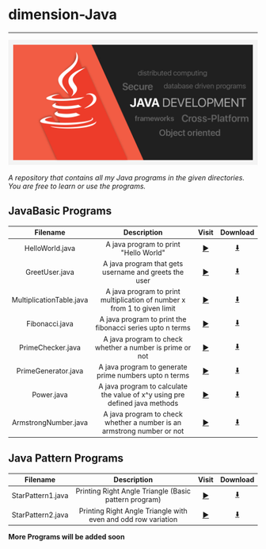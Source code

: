 # dimension-Java
---
![Java Banner](/Assets/JavaBanner.jpg)


*A repository that contains all my Java programs in the given directories.
You are free to learn or use the programs.*


## JavaBasic Programs
  
| Filename             | Description | Visit | Download |
| :----:               |    :----:     | :----:       | :----: |
| HelloWorld.java      | A java program to print "Hello World"       | [:arrow_forward:](https://github.com/kode-logger/dimension-Java/tree/main/JavaBasic/HelloWorld "HelloWorld.java") | [:arrow_down:](https://raw.githubusercontent.com/kode-logger/dimension-Java/main/JavaBasic/HelloWorld/HelloWorld.java "HelloWorld.java")
| GreetUser.java       | A java program that gets username and greets the user | [:arrow_forward:](https://github.com/kode-logger/dimension-Java/tree/main/JavaBasic/GreetUser "GreetUser.java") | [:arrow_down:](https://raw.githubusercontent.com/kode-logger/dimension-Java/main/JavaBasic/GreetUser/GreetUser.java "GreetUser.java")
| MultiplicationTable.java | A java program to print multiplication of number x from 1 to given limit | [:arrow_forward:](https://github.com/kode-logger/dimension-Java/tree/main/JavaBasic/MultiplicationTable "MultiplicationTable.java") | [:arrow_down:](https://raw.githubusercontent.com/kode-logger/dimension-Java/main/JavaBasic/MultiplicationTable/MultiplicationTable.java "MultiplicationTable.java")
| Fibonacci.java | A java program to print the fibonacci series upto n terms | [:arrow_forward:](https://github.com/kode-logger/dimension-Java/tree/main/JavaBasic/FibonacciSeries "Fibonacci.java") | [:arrow_down:](https://raw.githubusercontent.com/kode-logger/dimension-Java/main/JavaBasic/FibonacciSeries/Fibonacci.java "Fibonacci.java") 
| PrimeChecker.java | A java program to check whether a number is prime or not | [:arrow_forward:](https://github.com/kode-logger/dimension-Java/tree/main/JavaBasic/PrimeChecker "PrimeChecker.java") | [:arrow_down:](https://raw.githubusercontent.com/kode-logger/dimension-Java/main/JavaBasic/PrimeChecker/PrimeChecker.java "PrimeChecker.java")
| PrimeGenerator.java | A java program to generate prime numbers upto n terms | [:arrow_forward:](https://github.com/kode-logger/dimension-Java/tree/main/JavaBasic/PrimeGenerator "PrimeGenerator.java") | [:arrow_down:](https://raw.githubusercontent.com/kode-logger/dimension-Java/main/JavaBasic/PrimeGenerator/PrimeGenerator.java "PrimeGenerator.java")
| Power.java | A java program to calculate the value of x^y using pre defined java methods | [:arrow_forward:](https://github.com/kode-logger/dimension-Java/tree/main/JavaBasic/Power "Power.java") | [:arrow_down:](https://raw.githubusercontent.com/kode-logger/dimension-Java/main/JavaBasic/Power/Power.java "Power.java")
| ArmstrongNumber.java | A java program to check whether a number is an armstrong  number or not | [:arrow_forward:](https://github.com/kode-logger/dimension-Java/tree/main/JavaBasic/ArmstrongNumber "ArmstrongNumber.java") | [:arrow_down:](https://raw.githubusercontent.com/kode-logger/dimension-Java/main/JavaBasic/ArmstrongNumber/ArmstrongNumber.java "ArmstrongNumber.java")



## Java Pattern Programs

| Filename | Description | Visit | Download |
| :----:   | :----:      | :----: | :----: |
| StarPattern1.java | Printing Right Angle Triangle (Basic pattern program) | [:arrow_forward:](https://github.com/kode-logger/dimension-Java/tree/main/JavaPattern/StarPattern1) | [:arrow_down:](https://raw.githubusercontent.com/kode-logger/dimension-Java/main/JavaPattern/StarPattern1/StarPattern1.java) |
| StarPattern2.java | Printing Right Angle Triangle with even and odd row variation | [:arrow_forward:](https://github.com/kode-logger/dimension-Java/tree/main/JavaPattern/StarPattern2) | [:arrow_down:](https://raw.githubusercontent.com/kode-logger/dimension-Java/main/JavaPattern/StarPattern2/StarPattern2.java) |



**More Programs will be added soon**
